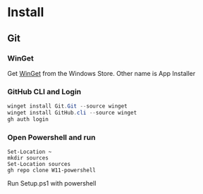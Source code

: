 # Install

## Git

### WinGet
Get [WinGet](https://www.microsoft.com/p/app-installer/9nblggh4nns1#activetab=pivot:overviewtab) from the Windows Store. 
Other name is App Installer

### GitHub CLI and Login
```powershell
winget install Git.Git --source winget
winget install GitHub.cli --source winget
gh auth login
```

### Open Powershell and run

```
Set-Location ~
mkdir sources
Set-Location sources
gh repo clone W11-powershell
```




Run Setup.ps1 with powershell